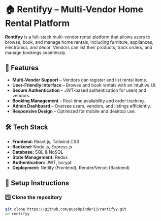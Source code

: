 # 🏠 Rentifyy – Multi-Vendor Home Rental Platform  

**Rentifyy** is a full-stack multi-vendor rental platform that allows users to browse, book, and manage home rentals, including furniture, appliances, electronics, and decor. Vendors can list their products, track orders, and manage bookings seamlessly.  

## 🚀 Features  

- **Multi-Vendor Support** – Vendors can register and list rental items.  
- **User-Friendly Interface** – Browse and book rentals with an intuitive UI.  
- **Secure Authentication** – JWT-based authentication for users and vendors.  
- **Booking Management** – Real-time availability and order tracking.  
- **Admin Dashboard** – Oversee users, vendors, and listings efficiently.  
- **Responsive Design** – Optimized for mobile and desktop use.  

## 🛠️ Tech Stack  

- **Frontend:** React.js, Tailwind CSS  
- **Backend:** Node.js, Express.js  
- **Database:** SQL & NoSQL  
- **State Management:** Redux  
- **Authentication:** JWT, bcrypt  
- **Deployment:** Netlify (Frontend), Render/Vercel (Backend)  

## 📌 Setup Instructions  

### 1️⃣ Clone the repository  
```sh
git clone https://github.com/pupshpinder13/rentifyy.git  
cd rentifyy
